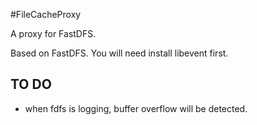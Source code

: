 #FileCacheProxy

A proxy for FastDFS.

Based on FastDFS.
You will need install libevent first.

## TO DO

- when fdfs is logging, buffer overflow will be detected.